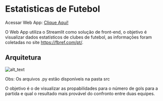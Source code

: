 # Estatisticas de Futebol

Acessar Web App: [Clique Aqui!](https://share.streamlit.io/marcosrmg/estatisticas-de-futebol/main/src/app.py)

O Web App utiliza o Streamlit como solução de front-end, o objetivo é visualizar dados estatísticos de clubes de futebol, as informações foram coletadas no site https://fbref.com/pt/.

## Arquitetura

![alt_text](https://github.com/MarcosRMG/Estatisticas-de-Futebol/blob/main/img/Web%20App%20Estat%C3%ADsticas%20de%20Futebol.png)

Obs: Os arquivos .py estão disponíveis na pasta src

O objetivo é o de visualizar as propabilidades para o número de gols para a partida e qual o resultado mais provável do confronto entre duas equipes. 
